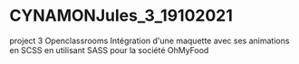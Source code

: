 # CYNAMONJules_3_19102021
project 3 Openclassrooms
Intégration d'une maquette avec ses animations en SCSS en utilisant SASS pour la société OhMyFood
